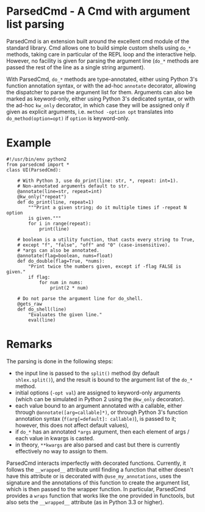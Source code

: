 ParsedCmd - A Cmd with argument list parsing
============================================

ParsedCmd is an extension built around the excellent cmd module of the standard
library.  Cmd allows one to build simple custom shells using ``do_*`` methods,
taking care in particular of the REPL loop and the interactive help.  However,
no facility is given for parsing the argument line (`do_*` methods are passed
the rest of the line as a single string argument).

With ParsedCmd, ``do_*`` methods are type-annotated, either using Python 3's
function annotation syntax, or with the ad-hoc ``annotate`` decorator, allowing
the dispatcher to parse the argument list for them.  Arguments can also be
marked as keyword-only, either using Python 3's dedicated syntax, or with the
ad-hoc ``kw_only`` decorator, in which case they will be assigned only if given
as explicit arguments, i.e. ``method -option opt`` translates into
``do_method(option=opt)`` if ``option`` is keyword-only.

Example
=======

    #!/usr/bin/env python2
    from parsedcmd import *
    class UI(ParsedCmd):
    
        # With Python 3, use do_print(line: str, *, repeat: int=1).
        # Non-annotated arguments default to str.
        @annotate(line=str, repeat=int)
        @kw_only("repeat")
        def do_print(line, repeat=1)
            """Print a given string; do it multiple times if -repeat N option
            is given."""
            for i in range(repeat):
                print(line)
    
        # boolean is a utility function, that casts every string to True,
        # except "f", "false", "off" and "0" (case-insensitive).
        # *args can also be annotated.
        @annotate(flag=boolean, nums=float)
        def do_double(flag=True, *nums):
            "Print twice the numbers given, except if -flag FALSE is given."
            if flag:
                for num in nums:
                    print(2 * num)
    
        # Do not parse the argument line for do_shell.
        @gets_raw
        def do_shell(line)
            "Evaluates the given line."
            eval(line)

Remarks
=======

The parsing is done in the following steps:
  - the input line is passed to the `split()` method (by default
    `shlex.split()`), and the result is bound to the argument list of the
    `do_*` method.
  - initial options (`-opt val`) are assigned to keyword-only arguments (which
    can be simulated in Python 2 using the `@kw_only` decorator).
  - each value bound to an argument annotated with a callable, either through
    `@annotate([arg=callable]*)`, or through Python 3's function annotation
    syntax (`f(arg[=default]: callable)`), is passed to it; however, this does
    not affect default values),
  - if `do_*` has an annotated `*args` argument, then each element
    of args / each value in kwargs is casted.
  - in theory, `**kwargs` are also parsed and cast but there is currently
    effectively no way to assign to them.

ParsedCmd interacts imperfectly with decorated functions.  Currently, it
follows the `__wrapped__` attribute until finding a function that either
doesn't have this attribute or is decorated with `@use_my_annotations`, uses
the signature and the annotations of this function to create the argument list,
which is then passed to the wrapper function.  In particular, ParsedCmd
provides a `wraps` function that works like the one provided in functools, but
also sets the `__wrapped__` attribute (as in Python 3.3 or higher).
